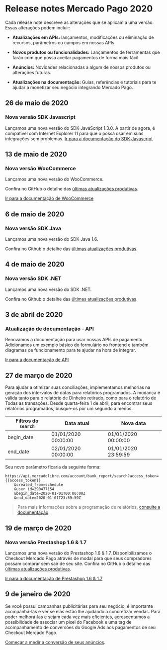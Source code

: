 # Release notes Mercado Pago 2020

Cada release note descreve as alterações que se aplicam a uma versão. Essas alterações podem incluir:

- **Atualizações em APIs:** lançamentos, modificações ou eliminação de recursos, parâmetros ou campos em nossas APIs.

- **Novos produtos ou funcionalidades:** Lançamentos de ferramentas que farão com que possa aceitar pagamentos de forma mais fácil.

- **Anúncios:** Novidades relacionadas a algum de nossos produtos ou alterações futuras.

- **Atualizações na documentação:** Guias, referências e tutoriais para te ajudar a monetizar seu negócio integrando Mercado Pago.



## 26 de maio de 2020
### Nova versão SDK Javascript
Lançamos uma nova versão do SDK JavaScript 1.3.0. A partir de agora, é compatível com Internet Explorer 11 para que o possa usar em suas integrações sem problemas.
[Ir para a documentação do SDK Javascript](https://www.mercadopago[FAKER][URL][DOMAIN]/developers/pt/guides/sdks/official/js/)


## 13 de maio de 2020

### Nova versão WooCommerce

Lançamos uma nova versão do WooCommerce.

Confira no GitHub o detalhe das [últimas atualizações produtivas](https://github.com/mercadopago/cart-woocommerce/releases/tag/v4.2.0).

[Ir para a documentação de WooCommerce](https://www.mercadopago[FAKER][URL][DOMAIN]/developers/pt/guides/plugins/woocommerce/introduction/)


## 6 de maio de 2020

### Nova versão SDK Java

Lançamos uma nova versão do SDK Java 1.6.

Confira no Github o detalhe das [últimas atualizações produtivas](https://github.com/mercadopago/dx-java/releases/tag/1.6.0).


## 4 de maio de 2020

### Nova versão SDK .NET

Lançamos uma nova versão do SDK .NET.

Confira no Github o detalhe das [últimas atualizações produtivas](https://github.com/mercadopago/dx-dotnet/releases/tag/1.7.0).


## 3 de abril de 2020

### Atualização de documentação - API

Renovamos a documentação para usar nossas APIs de pagamento. Adicionamos um exemplo básico do formulário no frontend e também diagramas de funcionamento para te ajudar na hora de integrar.

[Ir para a documentação de API](https://www.mercadopago[FAKER][URL][DOMAIN]/developers/pt/guides/payments/api/introduction/)


## 27 de março de 2020

Para ajudar a otimizar suas conciliações, implementamos melhorias na geração dos intervalos de datas para relatórios programados. A mudança é válida tanto para o relatório de Dinheiro retirado, como para o relatório de Todas as transações. Desde quarta-feira 1 de abril, para encontrar seus relatórios programados, busque-os por um segundo a menos.


Filtros do `search`| Data atual | Nova data |
 --------- | ------------------------ | ------------------------------- |
begin_date  | 01/01/2020 00:00:00 | 01/01/2020 00:00:00
end_date | 02/01/2020  00:00:00 | 01/01/2020  23:59:59


Seu novo parâmetro ficaria da seguinte forma:

```
https://api.mercadolibre.com/account/bank_report/search?access_token={{access_token}}
	&created_from=schedule
	&user_id=290477154
	&begin_date=2020-01-01T00:00:00Z
	&end_date=2020-01-01T23:59:59Z

```

> Para mais informações sobre a programação de relatórios, [consulte a documentação](https://www.mercadopago.com.ar/developers/pt/guides/reports/general-considerations/reconciliation-reports/).


## 19 de março de 2020

### Nova versão Prestashop 1.6 & 1.7

Lançamos uma nova versão do Prestashop 1.6 & 1.7. Disponibilizamos o Checkout Mercado Pago através de modal para que seus compradores possam comprar sem sair de seu site.
Confira no GitHub o detalhe das [últimas atualizações produtivas](https://github.com/mercadopago/cart-prestashop-7/releases).

[Ir para a documentação de Prestashop 1.6 & 1.7](https://www.mercadopago[FAKER][URL][DOMAIN]/developers/pt/guides/plugins/prestashop/introduction/)


## 9 de janeiro de 2020

Se você possui campanhas publicitárias para seu negócio, é importante acompanhá-las e ver se elas estão lhe ajudando a concretizar vendas. Para poder melhorá-las e sejam cada vez mais eficientes, acrescentamos a possibilidade de associar um pixel do Facebook e uma tag de acompanhamento de conversões do Google Ads aos pagamentos de seu Checkout Mercado Pago.

[Começar a medir a conversão de seus anúncios](https://www.mercadopago.com.ar/developers/es/guides/payments/web-payment-checkout/configurations/).